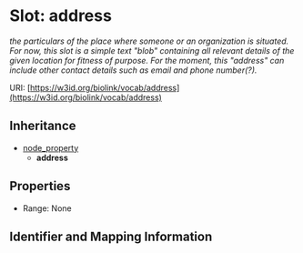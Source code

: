 # Slot: address
_the particulars of the place where someone or an organization is situated.  For now, this slot is a simple text "blob" containing all relevant details of the given location for fitness of purpose. For the moment, this "address" can include other contact details such as email and phone number(?)._


URI: [https://w3id.org/biolink/vocab/address](https://w3id.org/biolink/vocab/address)




## Inheritance

* [node_property](node_property.md)
    * **address**



## Properties

 * Range: None



## Identifier and Mapping Information





